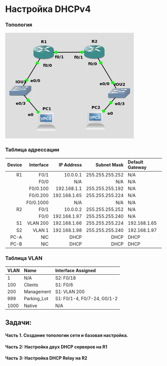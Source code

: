 # Настройка DHCPv4

### Топология

![Image alt](https://github.com/anrent/otus-networks/blob/main/labs/lab03/DHCPv4/topo.png)

### Таблица адрессации


| Device  | Interface          |IP Address    |Subnet Mask    |Default Gateway|
| -------:| ------------------:| ------------:| -------------:| :-------------|
| R1      | F0/1               | 10.0.0.1     |255.255.255.252| N/A           |
|         | F0/0               | N/A          |N/A            | N/A           |
|         | F0/0.100           | 192.168.1.1  |255.255.255.192| N/A           |
|         | F0/0.200           | 192.168.1.65 |255.255.255.224| N/A           |
|         | F0/0.1000          | N/A          |N/A            | N/A           |
| R2      | F0/1               | 10.0.0.2     |255.255.255.252| N/A           |
|         | F0/0               | 192.168.1.97 |255.255.255.240| N/A           |
| S1      | VLAN 200           | 192.168.1.66 |255.255.255.224| 192.168.1.65  |
| S2      | VLAN 1             | 192.168.1.98 |255.255.255.240| 192.168.1.97  |
| PC-A    | NIC                | DHCP         |DHCP           | DHCP          |
| PC-B    | NIC                | DHCP         |DHCP           | DHCP          |



### Таблица VLAN

| VLAN    | Name             |Interface Assigned            |
| :-------|:-----------------| :----------------------------| 
| 1       | N/A              | S2: F0/18                    |
| 100     | Clients          | S1: F0/6                     |
| 200     | Management       | S1: VLAN 200                 |
| 999     | Parking_Lot      | S1: F0/1-4, F0/7-24, G0/1-2  |
| 1000    | Native           | N/A                          |


## Задачи:

#### Часть 1. Создание топологии сети и базовая настройка.
#### Часть 2: Настройка двух DHCP серверов на R1
#### Часть 3: Настройка DHCP Relay на R2



